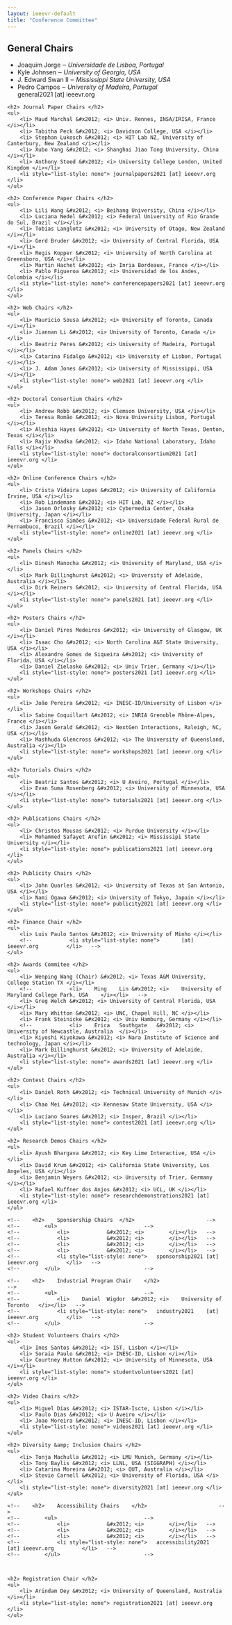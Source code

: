 ```yaml
---
layout: ieeevr-default
title: "Conference Committee"
---
```


<div>
    <h2> General Chairs </h2>
    <ul>
        <li> Joaquim Jorge &#x2012; <i> Universidade de Lisboa, Portugal </i></li>
        <li> Kyle Johnsen &#x2012; <i> University of Georgia, USA </i></li>
        <li> J. Edward Swan II &#x2012; <i> Mississippi State University, USA </i></li>
        <li> Pedro Campos &#x2012; <i> University of Madeira, Portugal </i></li>
        <li style="list-style: none"> general2021 [at] ieeevr.org </li>
    </ul>

    <h2> Journal Paper Chairs </h2>
    <ul>
        <li> Maud Marchal &#x2012; <i> Univ. Rennes, INSA/IRISA, France </i></li>
        <li> Tabitha Peck &#x2012; <i> Davidson College, USA </i></li>
        <li> Stephan Lukosch &#x2012; <i> HIT Lab NZ, University of Canterbury, New Zealand </i></li>
        <li> Xubo Yang &#x2012; <i> Shanghai Jiao Tong University, China </i></li>
        <li> Anthony Steed &#x2012; <i> University College London, United Kingdom </i></li>
        <li style="list-style: none"> journalpapers2021 [at] ieeevr.org </li>
    </ul>

    <h2> Conference Paper Chairs </h2>
    <ul>
        <li> Lili Wang &#x2012; <i> Beihang University, China </i></li>
        <li> Luciana Nedel &#x2012; <i> Federal University of Rio Grande do Sul, Brazil </i></li>
        <li> Tobias Langlotz &#x2012; <i> University of Otago, New Zealand </i></li>
        <li> Gerd Bruder &#x2012; <i> University of Central Florida, USA </i></li>
        <li> Regis Kopper &#x2012; <i> University of North Carolina at Greensboro, USA </i></li>
        <li> Martin Hachet &#x2012; <i> Inria Bordeaux, France </i></li>
        <li> Pablo Figueroa &#x2012; <i> Universidad de los Andes, Colombia </i></li>
        <li style="list-style: none"> conferencepapers2021 [at] ieeevr.org </li>
    </ul>

    <h2> Web Chairs </h2>
    <ul>
        <li> Maurício Sousa &#x2012; <i> University of Toronto, Canada </i></li>
        <li> Jiannan Li &#x2012; <i> University of Toronto, Canada </i></li>
        <li> Beatriz Peres &#x2012; <i> University of Madeira, Portugal </i></li>
        <li> Catarina Fidalgo &#x2012; <i> University of Lisbon, Portugal </i></li>
        <li> J. Adam Jones &#x2012; <i> University of Mississippi, USA </i></li>
        <li style="list-style: none"> web2021 [at] ieeevr.org </li>
    </ul>

    <h2> Doctoral Consortium Chairs </h2>
    <ul>
        <li> Andrew Robb &#x2012; <i> Clemson University, USA </i></li>
        <li> Teresa Romão &#x2012; <i> Nova University Lisbon, Portugal </i></li>
        <li> Aleshia Hayes &#x2012; <i> University of North Texas, Denton, Texas </i></li>
        <li> Rajiv Khadka &#x2012; <i> Idaho National Laboratory, Idaho Falls </i></li>
        <li style="list-style: none"> doctoralconsortium2021 [at] ieeevr.org </li>
    </ul>

    <h2> Online Conference Chairs </h2>
    <ul>
        <li> Crista Videira Lopes &#x2012; <i> University of California Irvine, USA </i></li>
        <li> Rob Lindemann &#x2012; <i> HIT Lab, NZ </i></li>
        <li> Jason Orlosky &#x2012; <i> Cybermedia Center, Osaka University, Japan </i></li>
        <li> Francisco Simões &#x2012; <i> Universidade Federal Rural de Pernambuco, Brazil </i></li>
        <li style="list-style: none"> online2021 [at] ieeevr.org </li>
    </ul>

    <h2> Panels Chairs </h2>
    <ul>
        <li> Dinesh Manocha &#x2012; <i> University of Maryland, USA </i></li>
        <li> Mark Billinghurst &#x2012; <i> University of Adelaide, Australia </i></li>
        <li> Dirk Reiners &#x2012; <i> University of Central Florida, USA </i></li>
        <li style="list-style: none"> panels2021 [at] ieeevr.org </li>
    </ul>

    <h2> Posters Chairs </h2>
    <ul>
        <li> Daniel Pires Medeiros &#x2012; <i> University of Glasgow, UK </i></li>
        <li> Isaac Cho &#x2012; <i> North Carolina A&T State University, USA </i></li>
        <li> Alexandre Gomes de Siqueira &#x2012; <i> University of Florida, USA </i></li>
        <li> Daniel Zielasko &#x2012; <i> Univ Trier, Germany </i></li>
        <li style="list-style: none"> posters2021 [at] ieeevr.org </li>
    </ul>

    <h2> Workshops Chairs </h2>
    <ul>
        <li> João Pereira &#x2012; <i> INESC-ID/University of Lisbon </i></li>
        <li> Sabine Coquillart &#x2012; <i> INRIA Grenoble Rhône-Alpes, France </i></li>
        <li> Jason Gerald &#x2012; <i> NextGen Interactions, Raleigh, NC, USA </i></li>
        <li> Mashhuda Glencross &#x2012; <i> The University of Queensland, Australia </i></li>
        <li style="list-style: none"> workshops2021 [at] ieeevr.org </li>
    </ul>

    <h2> Tutorials Chairs </h2>
    <ul>
        <li> Beatriz Santos &#x2012; <i> U Aveiro, Portugal </i></li>
        <li> Evan Suma Rosenberg &#x2012; <i> University of Minnesota, USA </i></li>
        <li style="list-style: none"> tutorials2021 [at] ieeevr.org </li>
    </ul>

    <h2> Publications Chairs </h2>
    <ul>
        <li> Christos Mousas &#x2012; <i> Purdue University </i></li>
        <li> Mohammed Safayet Arefin &#x2012; <i> Mississipi State University </i></li>
        <li style="list-style: none"> publications2021 [at] ieeevr.org </li>
    </ul>

    <h2> Publicity Chairs </h2>
    <ul>
        <li> John Quarles &#x2012; <i> University of Texas at San Antonio, USA </i></li>
        <li> Nami Ogawa &#x2012; <i> University of Tokyo, Japain </i></li>
        <li style="list-style: none"> publicity2021 [at] ieeevr.org </li>
    </ul>

    <h2> Finance Chair </h2>
    <ul>
        <li> Luis Paulo Santos &#x2012; <i> University of Minho </i></li>
        <!--			<li style="list-style: none">		[at] ieeevr.org			</li>	-->
    </ul>

    <h2> Awards Commitee </h2>
    <ul>
        <li> Wenping Wang (Chair) &#x2012; <i> Texas A&M University, College Station TX </i></li>
        <!--			<li>	Ming	Lin	&#x2012; <i>	University of Maryland College Park, USA	</i></li>	-->
        <li> Greg Welch &#x2012; <i> University of Central Florida, USA </i></li>
        <li> Mary Whitton &#x2012; <i> UNC, Chapel Hill, NC </i></li>
        <li> Frank Steinicke &#x2012; <i> Univ Hamburg, Germany </i></li>
        <!--			<li>	Erica	Southgate	&#x2012; <i>	University of Newcastle, Australia	</i></li>	-->
        <li> Kiyoshi Kiyokawa &#x2012; <i> Nara Institute of Science and technology, Japan </i></li>
        <li> Mark Billinghurst &#x2012; <i> University of Adelaide, Australia </i></li>
        <li style="list-style: none"> awards2021 [at] ieeevr.org </li>
    </ul>

    <h2> Contest Chairs </h2>
    <ul>
        <li> Daniel Roth &#x2012; <i> Technical University of Munich </i></li>
        <li> Chao Mei &#x2012; <i> Kennesaw State University, USA </i></li>
        <li> Luciano Soares &#x2012; <i> Insper, Brazil </i></li>
        <li style="list-style: none"> contest2021 [at] ieeevr.org </li>
    </ul>

    <h2> Research Demos Chairs </h2>
    <ul>
        <li> Ayush Bhargava &#x2012; <i> Key Lime Interactive, USA </i></li>
        <li> David Krum &#x2012; <i> California State University, Los Angeles, USA </i></li>
        <li> Benjamin Weyers &#x2012; <i> University of Trier, Germany </i></li>
        <li> Rafael Kuffner dos Anjos &#x2012; <i> UCL, UK </i></li>
        <li style="list-style: none"> researchdemonstrations2021 [at] ieeevr.org </li>
    </ul>

    <!--	<h2>	Sponsorship Chairs	</h2>						-->
    <!--		<ul>							-->
    <!--			<li>			&#x2012; <i>		</i></li>	-->
    <!--			<li>			&#x2012; <i>		</i></li>	-->
    <!--			<li>			&#x2012; <i>		</i></li>	-->
    <!--			<li>			&#x2012; <i>		</i></li>	-->
    <!--			<li style="list-style: none">	sponsorship2021	[at] ieeevr.org			</li>	-->
    <!--		</ul>							-->

    <!--	<h2>	Industrial Program Chair	</h2>						-->
    <!--		<ul>							-->
    <!--			<li>	Daniel	Wigdor	&#x2012; <i>	University of Toronto	</i></li>	-->
    <!--			<li style="list-style: none">	industry2021	[at] ieeevr.org			</li>	-->
    <!--		</ul>							-->

    <h2> Student Volunteers Chairs </h2>
    <ul>
        <li> Ines Santos &#x2012; <i> IST, Lisbon </i></li>
        <li> Soraia Paulo &#x2012; <i> INESC-ID, Lisbon </i></li>
        <li> Courtney Hutton &#x2012; <i> University of Minnesota, USA </i></li>
        <li style="list-style: none"> studentvolunteers2021 [at] ieeevr.org </li>
    </ul>

    <h2> Video Chairs </h2>
    <ul>
        <li> Miguel Dias &#x2012; <i> ISTAR-Iscte, Lisbon </i></li>
        <li> Paulo Dias &#x2012; <i> U Aveiro </i></li>
        <li> Joao Moreira &#x2012; <i> INESC-ID, Lisbon </i></li>
        <li style="list-style: none"> videos2021 [at] ieeevr.org </li>
    </ul>

    <h2> Diversity &amp; Inclusion Chairs </h2>
    <ul>
        <li> Tonja Machulla &#x2012; <i> LMU Munich, Germany </i></li>
        <li> Tony Baylis &#x2012; <i> LLNL, USA (SIGGRAPH) </i></li>
        <li> Catarina Moreira &#x2012; <i> QUT, Australia </i></li>
        <li> Stevie Carnell &#x2012; <i> University of Florida, USA </i></li>
        <li style="list-style: none"> diversity2021 [at] ieeevr.org </li>
    </ul>

    <!--	<h2>	Accessibility Chairs	</h2>						-->
    <!--		<ul>							-->
    <!--			<li>			&#x2012; <i>		</i></li>	-->
    <!--			<li>			&#x2012; <i>		</i></li>	-->
    <!--			<li>			&#x2012; <i>		</i></li>	-->
    <!--			<li style="list-style: none">	accessibility2021	[at] ieeevr.org			</li>	-->
    <!--		</ul>							-->



    <h2> Registration Chair </h2>
    <ul>
        <li> Arindam Dey &#x2012; <i> University of Queensland, Australia </i></li>
        <li style="list-style: none"> registration2021 [at] ieeevr.org </li>
    </ul>


</div>
